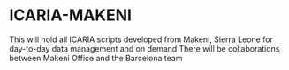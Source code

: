 # ICARIA-MAKENI
This will hold all ICARIA scripts developed from Makeni, Sierra Leone for  day-to-day data management and on demand
There will be collaborations between Makeni Office and the Barcelona team
